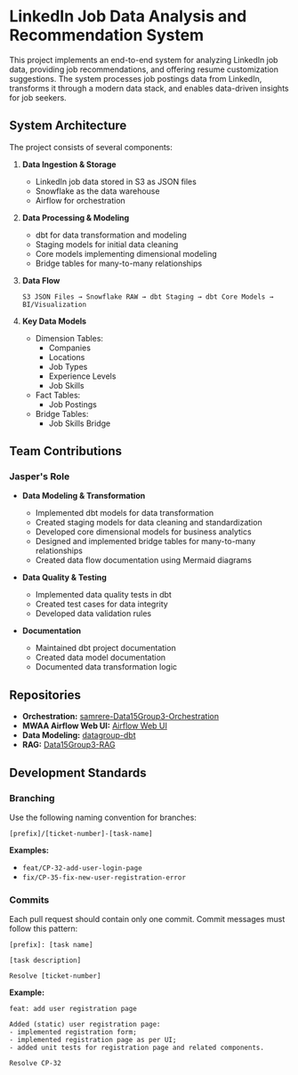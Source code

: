 # LinkedIn Job Data Analysis and Recommendation System

This project implements an end-to-end system for analyzing LinkedIn job data, providing job recommendations, and offering resume customization suggestions. The system processes job postings data from LinkedIn, transforms it through a modern data stack, and enables data-driven insights for job seekers.

## System Architecture

The project consists of several components:

1. **Data Ingestion & Storage**
   - LinkedIn job data stored in S3 as JSON files
   - Snowflake as the data warehouse
   - Airflow for orchestration

2. **Data Processing & Modeling**
   - dbt for data transformation and modeling
   - Staging models for initial data cleaning
   - Core models implementing dimensional modeling
   - Bridge tables for many-to-many relationships

3. **Data Flow**
   ```
   S3 JSON Files → Snowflake RAW → dbt Staging → dbt Core Models → BI/Visualization
   ```

4. **Key Data Models**
   - Dimension Tables:
     - Companies
     - Locations
     - Job Types
     - Experience Levels
     - Job Skills
   - Fact Tables:
     - Job Postings
   - Bridge Tables:
     - Job Skills Bridge

## Team Contributions

### Jasper's Role
- **Data Modeling & Transformation**
  - Implemented dbt models for data transformation
  - Created staging models for data cleaning and standardization
  - Developed core dimensional models for business analytics
  - Designed and implemented bridge tables for many-to-many relationships
  - Created data flow documentation using Mermaid diagrams

- **Data Quality & Testing**
  - Implemented data quality tests in dbt
  - Created test cases for data integrity
  - Developed data validation rules

- **Documentation**
  - Maintained dbt project documentation
  - Created data model documentation
  - Documented data transformation logic

## Repositories
- **Orchestration:** [samrere-Data15Group3-Orchestration](https://github.com/samrere/samrere-Data15Group3-Orchestration)
- **MWAA Airflow Web UI:** [Airflow Web UI](https://c2437eca-32dd-4ade-b665-8b1d4b4a7bb5.c0.ap-southeast-2.airflow.amazonaws.com)
- **Data Modeling:** [datagroup-dbt](https://github.com/datagroup-dbt/datagroup-dbt)
- **RAG:** [Data15Group3-RAG](https://github.com/samrere/Data15Group3-RAG)

## Development Standards

### Branching
Use the following naming convention for branches:
```
[prefix]/[ticket-number]-[task-name]
```
**Examples:**
- `feat/CP-32-add-user-login-page`
- `fix/CP-35-fix-new-user-registration-error`

### Commits
Each pull request should contain only one commit. Commit messages must follow this pattern:
```
[prefix]: [task name]

[task description]

Resolve [ticket-number]
```
**Example:**
```
feat: add user registration page

Added (static) user registration page:
- implemented registration form;
- implemented registration page as per UI;
- added unit tests for registration page and related components.

Resolve CP-32
```

